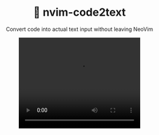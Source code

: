 <h1 align="center"> 🐷 nvim-code2text </h1>
<p align="center">
Convert code into actual text input without leaving NeoVim
</p>

<div align="center">
<video width="320" height="240" controls>
  <!-- <source src="nvim-code2text.mp4" type="video/mp4"> -->
  <source src="nvim-code2text.mp4" type="video/mp4">
</video>
</div>
